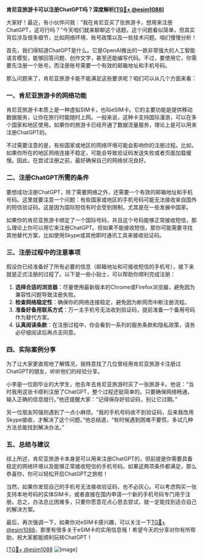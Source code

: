 **肯尼亚旅游卡可以注册ChatGPT吗？深度解析[[TG💪+ @esim1088](https://t.me/s/esim1088)]**

大家好！最近，有小伙伴问我：“我在肯尼亚买了张旅游卡，想用来注册ChatGPT，这可行吗？”今天咱们就来聊聊这个话题。这个问题看似简单，但其实背后涉及很多细节，比如网络环境、账号政策以及一些技术问题。咱们慢慢分析！

首先，我们得知道ChatGPT是什么。它是OpenAI推出的一款非常强大的人工智能语言模型，能够回答问题、创作文字，甚至还能编写代码。不过，要使用它，你需要先注册一个账号。而注册账号需要一个有效的邮箱地址和手机号码。

那么问题来了，肯尼亚旅游卡能不能满足这些要求呢？咱们可以从几个方面来看：

### 一、肯尼亚旅游卡的网络功能

肯尼亚旅游卡本质上是一种虚拟SIM卡，也叫eSIM卡。它的主要功能是提供移动数据服务，让你在旅行时能随时上网。一般来说，这种卡支持国际漫游，可以在多个国家和地区使用。如果你的旅游卡已经开通了数据流量服务，理论上是可以用来注册ChatGPT的。

不过需要注意的是，有些国家或地区的网络环境可能会影响你的注册过程。比如，如果你所在的地区网络连接不稳定，可能会导致验证码发送失败或者页面加载缓慢。因此，在尝试注册之前，最好确保自己的网络状况良好。

### 二、注册ChatGPT所需的条件

要想成功注册ChatGPT，除了需要网络之外，还需要一个有效的邮箱地址和手机号码。这里就要注意一个问题：有些国家或地区的手机号码可能无法接收来自国外的短信验证码。这是因为国际短信有时会受到限制，尤其是在一些发展中国家。

如果你的肯尼亚旅游卡绑定了一个国际号码，并且这个号码能够正常接收短信，那么理论上你可以用它来注册ChatGPT。但如果不能接收短信，那你可能需要寻找其他替代方案，比如使用Skype或其他即时通讯工具来接收验证码。

### 三、注册过程中的注意事项

假设你已经准备好了所有必要的信息（邮箱地址和可接收短信的手机号），接下来就是正式注册的过程了。以下是一些小贴士，可以帮助你顺利完成注册：

1. **选择合适的浏览器**：尽量使用最新版本的Chrome或Firefox浏览器，避免因为兼容性问题导致注册失败。
2. **检查网络稳定性**：确保你的网络连接稳定，避免因为断网而中断注册流程。
3. **准备好备用联系方式**：万一主手机号无法收到验证码，提前准备一个备用号码作为替代方案。
4. **认真阅读条款**：在注册过程中，你会看到一系列的服务条款和隐私政策，请务必仔细阅读后再点击同意。

### 四、实际案例分享

为了让大家更直观地了解情况，我特意找了几位曾经用肯尼亚旅游卡注册过ChatGPT的朋友，听听他们的经验分享。

小李是一位刚毕业的大学生，他去年去肯尼亚旅游时买了一张旅游卡。他说：“当时我用这张卡顺利注册了ChatGPT，整个过程还挺简单的。只要确保网络畅通，输入正确的信息就行。”他还提醒大家：“记得保存好验证码，别让它过期。”

另一位朋友阿强则遇到了一点小麻烦。“我的手机号码收不到验证码，后来我改用Skype接收，才解决了这个问题。”他总结道，“有时候遇到困难不要慌，多试几种方法总能找到解决办法。”

### 五、总结与建议

综上所述，肯尼亚旅游卡本身是可以用来注册ChatGPT的，但前提是你需要具备稳定的网络环境以及能够正常接收短信的手机号码。如果这两项条件都满足，那么恭喜你，你可以轻松开启ChatGPT之旅啦！

当然，如果你发现自己的手机号无法接收验证码，也不必灰心。可以考虑购买一张支持本地号码的实体SIM卡，或者直接在国内申请一个新的手机号码专门用于注册。总之，办法总比困难多，只要你愿意花点心思去尝试，就一定能找到适合自己的解决方案。

最后，再次强调一下，如果你对eSIM卡感兴趣，可以关注一下[TG💪+ @esim1088](https://t.me/s/esim1088)，那里有很多关于eSIM卡的实用信息哦！希望今天的分享对你有所帮助，祝大家都能顺利玩转ChatGPT！

[[TG💪+ @esim1088](https://t.me/s/esim1088) ![Image](https://i.postimg.cc/4NQfJmqS/Snipaste-2025-05-13-00-14-12.png)]